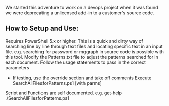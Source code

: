 
We started this adventure to work on a devops project when it was found we were deprecating a unlicensed add-in to a customer's source code.

How to Setup and Use:
---------------------
Requires PowerShell 5.x or higher.
This is a quick and dirty way of searching line by line through text files and locating specific text in an input file. e.g. searching for password or mggraph in source code is possible with this tool.
Modify the Patterns.txt file to adjust the patterns searched for in each document.
Follow the usage statements to pass in the correct parameters
- If testing, use the override section and take off comments
Execute SearchAllFilesforPatterns.ps1 [with parms]


Script and Functions are self documented.
e.g. get-help .\SearchAllFilesforPatterns.ps1





